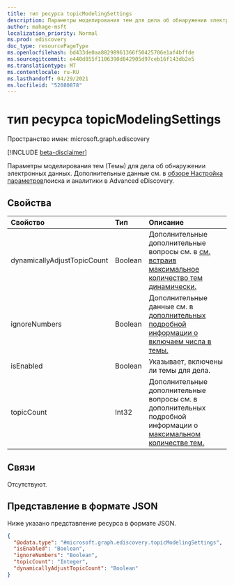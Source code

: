 ```yaml
---
title: тип ресурса topicModelingSettings
description: Параметры моделирования тем для дела об обнаружении электронных данных
author: mahage-msft
localization_priority: Normal
ms.prod: ediscovery
doc_type: resourcePageType
ms.openlocfilehash: bd433de0aa88298961366f50425706e1af4bffde
ms.sourcegitcommit: e440d855f1106390d842905d97ceb16f143db2e5
ms.translationtype: MT
ms.contentlocale: ru-RU
ms.lasthandoff: 04/29/2021
ms.locfileid: "52080878"
---
```

# <a name="topicmodelingsettings-resource-type"></a>тип ресурса topicModelingSettings

Пространство имен: microsoft.graph.ediscovery

[!INCLUDE [beta-disclaimer](../../includes/beta-disclaimer.md)]

Параметры моделирования тем (Темы) для дела об обнаружении электронных данных. Дополнительные данные см. в [обзоре Настройка параметров](/microsoft-365/compliance/configure-search-and-analytics-settings-in-advanced-ediscovery)поиска и аналитики в Advanced eDiscovery.

## <a name="properties"></a>Свойства

|Свойство|Тип|Описание|
|:---|:---|:---|
|dynamicallyAdjustTopicCount|Boolean|Дополнительные дополнительные вопросы см. в [см. встраив максимальное количество тем динамически.](/microsoft-365/compliance/configure-search-and-analytics-settings-in-advanced-ediscovery#themes)|
|ignoreNumbers|Boolean|Дополнительные данные см. в [дополнительных подробной информации о включаем числа в темы.](/microsoft-365/compliance/configure-search-and-analytics-settings-in-advanced-ediscovery#themes)|
|isEnabled|Boolean|Указывает, включены ли темы для дела.|
|topicCount|Int32|Дополнительные дополнительные вопросы см. в дополнительных подробной информации о [максимальном количестве тем.](/microsoft-365/compliance/configure-search-and-analytics-settings-in-advanced-ediscovery#themes)|

## <a name="relationships"></a>Связи

Отсутствуют.

## <a name="json-representation"></a>Представление в формате JSON

Ниже указано представление ресурса в формате JSON.
<!-- {
  "blockType": "resource",
  "@odata.type": "microsoft.graph.ediscovery.topicModelingSettings"
}
-->

``` json
{
  "@odata.type": "#microsoft.graph.ediscovery.topicModelingSettings",
  "isEnabled": "Boolean",
  "ignoreNumbers": "Boolean",
  "topicCount": "Integer",
  "dynamicallyAdjustTopicCount": "Boolean"
}
```
